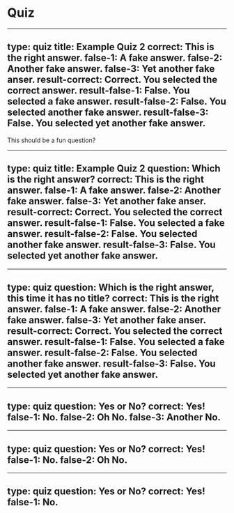# Quiz



---
type: quiz
title: Example Quiz 2
correct: This is the right answer.
false-1: A fake answer.
false-2: Another fake answer.
false-3: Yet another fake anser.
result-correct: Correct. You selected the correct answer.
result-false-1: False. You selected a fake answer.
result-false-2: False. You selected another fake answer.
result-false-3: False. You selected yet another fake answer.
---
This should be a fun question?



---
type: quiz
title: Example Quiz 2
question: Which is the right answer?
correct: This is the right answer.
false-1: A fake answer.
false-2: Another fake answer.
false-3: Yet another fake anser.
result-correct: Correct. You selected the correct answer.
result-false-1: False. You selected a fake answer.
result-false-2: False. You selected another fake answer.
result-false-3: False. You selected yet another fake answer.
---


---
type: quiz
question: Which is the right answer, this time it has no title?
correct: This is the right answer.
false-1: A fake answer.
false-2: Another fake answer.
false-3: Yet another fake anser.
result-correct: Correct. You selected the correct answer.
result-false-1: False. You selected a fake answer.
result-false-2: False. You selected another fake answer.
result-false-3: False. You selected yet another fake answer.
---


---
type: quiz
question: Yes or No?
correct: Yes!
false-1: No.
false-2: Oh No.
false-3: Another No.
---


---
type: quiz
question: Yes or No?
correct: Yes!
false-1: No.
false-2: Oh No.
---


---
type: quiz
question: Yes or No?
correct: Yes!
false-1: No.
---